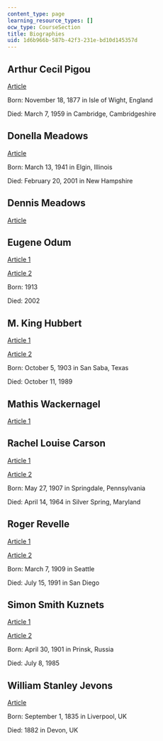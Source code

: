 ```yaml
---
content_type: page
learning_resource_types: []
ocw_type: CourseSection
title: Biographies
uid: 1d6b966b-587b-42f3-231e-bd10d145357d
---
```


Arthur Cecil Pigou
------------------

[Article](http://www.britannica.com/EBchecked/topic/460259/Arthur-Cecil-Pigou
)

Born: November 18, 1877 in Isle of Wight, England

Died: March 7, 1959 in Cambridge, Cambridgeshire

Donella Meadows
---------------

[Article](https://donellameadows.org/donella-meadows-1941-2001/)

Born: March 13, 1941 in Elgin, Illinois

Died: February 20, 2001 in New Hampshire

Dennis Meadows
--------------

[Article](http://theoildrum.com/node/6209)

Eugene Odum
-----------

[Article 1](http://ecotopia.org/ecology-hall-of-fame/eugene-odum/)

[Article 2](http://en.wikipedia.org/wiki/Eugene_Odum)

Born: 1913

Died: 2002

M. King Hubbert
---------------

[Article 1](http://www.georgiaencyclopedia.org/articles/geography-environment/eugene-odum-1913-2002)

[Article 2](http://www.hubbertpeak.com/hubbert/monetary.htm)

Born: October 5, 1903 in San Saba, Texas

Died: October 11, 1989

Mathis Wackernagel
------------------

[Article 1](http://www.mnforsustain.org/author_wackernagel_mathis.htm)

Rachel Louise Carson
--------------------

[Article 1](http://www.rachelcarson.org/)

[Article 2](http://en.wikipedia.org/wiki/Rachel_Carson)

Born: May 27, 1907 in Springdale, Pennsylvania

Died: April 14, 1964 in Silver Spring, Maryland

Roger Revelle
-------------

[Article 1](http://books.nap.edu/openbook.php?record_id=9649&page=288)

[Article 2](http://www.aip.org/history/climate/Revelle.htm)

Born: March 7, 1909 in Seattle

Died: July 15, 1991 in San Diego

Simon Smith Kuznets
-------------------

[Article 1](http://en.wikipedia.org/wiki/Simon_Kuznets)

[Article 2](http://nobelprize.org/nobel_prizes/economics/laureates/1971/kuznets-lecture.html)

Born: April 30, 1901 in Prinsk, Russia

Died: July 8, 1985

William Stanley Jevons
----------------------

[Article](http://www.britannica.com/EBchecked/topic/303348/William-Stanley-Jevons
)

Born: September 1, 1835 in Liverpool, UK

Died: 1882 in Devon, UK